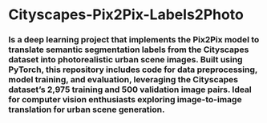 # Cityscapes-Pix2Pix-Labels2Photo 
### Is a deep learning project that implements the Pix2Pix model to translate semantic segmentation labels from the Cityscapes dataset into photorealistic urban scene images. Built using PyTorch, this repository includes code for data preprocessing, model training, and evaluation, leveraging the Cityscapes dataset’s 2,975 training and 500 validation image pairs. Ideal for computer vision enthusiasts exploring image-to-image translation for urban scene generation.
